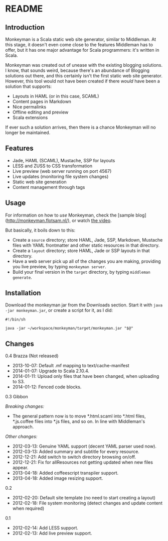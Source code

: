 # README

## Introduction

Monkeyman is a Scala static web site generator, similar to
Middleman. At this stage, it doesn't even come close to the features
Middleman has to offer, but it has one major advantage for Scala
programmers: it's written in Scala.

Monkeyman was created out of unease with the existing blogging
solutions. I know, that sounds weird, because there's an abundance of
Blogging solutions out there, and this certainly isn't the first
static web site generator. However, this tool would not have been
created if there _would_ have been a solution that supports:

* Layouts in HAML (or in this case, SCAML)
* Content pages in Markdown
* Nice permalinks
* Offline editing and preview
* Scala extensions

If ever such a solution arrives, then there is a chance Monkeyman will
no longer be maintained.

## Features

* Jade, HAML (SCAML), Mustache, SSP for layouts
* LESS and ZUSS to CSS transformation
* Live preview (web server running on port 4567)
* Live updates (monitoring file system changes)
* Static web site generation
* Content management through tags

## Usage

For information on how to _use_ Monkeyman, check the [sample blog]
(http://monkeyman.flotsam.nl/), or watch
[the video](http://www.youtube.com/watch?v=9giYvVGIi0U).

But basically, it boils down to this:

* Create a `source` directory; store HAML, Jade, SSP, Markdown,
  Mustache files with YAML frontmatter and other static resources in
  that directory.
* Create a `layout` directory; store HAML, Jade or SSP layouts in that
  directory. 
* Have a web server pick up all of the changes you are making,
  providing you live preview, by typing `monkeyman server`. 
* Build your final version in the `target` directory, by typing
  `middleman generate`. 

## Installation

Download the monkeyman jar from the Downloads section. Start it with
`java -jar monkeyman.jar`, or create a script for it, as I did:

    #!/bin/sh
    
    java -jar ~/workspace/monkeyman/target/monkeyman.jar "$@"

## Changes

0.4 Brazza (Not released)

* 2013-10-07: Default .mf mapping to text/cache-manifest
* 2014-01-07: Upgrade to Scala 2.10.4.
* 2014-01-11: Upload only files that have been changed, when uploading to S3.
* 2014-01-12: Fenced code blocks.

0.3 Gibbon

*Breaking changes:*

* The general pattern now is to move *.html.scaml into *.html files, *.js.coffee files into *.js files, and so on. In line with Middleman's approach.

*Other changes:*

* 2012-03-13: Genuine YAML support (decent YAML parser used now).
* 2012-03-13: Added summary and subtitle for every resource.
* 2012-12-21: Add switch to switch directory browsing on/off.
* 2012-12-21: Fix for allResources not getting updated when new files appear.
* 2013-04-18: Added coffeescript transpiler support.
* 2013-04-18: Added image resizing support.

0.2

* 2012-02-20: Default site template (no need to start creating a layout)
* 2012-02-18: File system monitoring (detect changes and update content when required)

0.1

* 2012-02-14: Add LESS support.
* 2012-02-13: Add live preview support.



